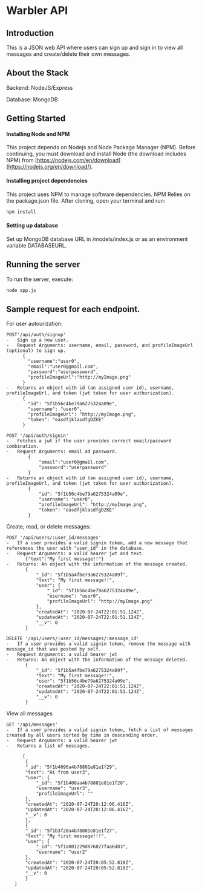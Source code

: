 # Warbler API

## Introduction

This is a JSON web API where users can sign up and sign in to view all messages and create/delete their own messages. 

## About the Stack

Backend: NodeJS/Express

Database: MongoDB

## Getting Started

#### Installing Node and NPM

This project depends on Nodejs and Node Package Manager (NPM). Before continuing, you must download and install Node (the download includes NPM) from [https://nodejs.com/en/download](https://nodejs.org/en/download/).

#### Installing project dependencies

This project uses NPM to manage software dependencies. NPM Relies on the package.json file. After cloning, open your terminal and run:

```bash
npm install
```

#### Setting up database

Set up MongoDB database URL in /models/index.js or as an environment variable DATABASEURL.

## Running the server

To run the server, execute:

```bash
node app.js
```

## Sample request for each endpoint. 

For user autourization:
```
POST'/api/auth/signup'
-	Sign up a new user.
-	Request Arguments: username, email, password, and profileImageUrl (optional) to sign up.
      {
        "username":"user0",
        "email":"user0@gmail.com",
        "password":"userpassword",
        "profileImageUrl":"http://myImage.png"
      }
-	Returns an object with id (an assigned user id), username, profileImageUrl, and token (jwt token for user authorization).
      {
        "id": "5f1b56c4be79a6275324a09e",
        "username": "user0",
        "profileImageUrl": "http://myImage.png",
        "token": "easdfjklasdfgDZKE"
      }
 
POST '/api/auth/signin'
-	Fetches a jwt if the user provides correct email/password combination.
-	Request Arguments: email ad password.
    	{
			"email":"user0@gmail.com",
			"password":"userpassword"
       	}
-	Returns an object with id (an assigned user id), username, profileImageUrl, and token (jwt token for user authorization).
    	{
			"id": "5f1b56c4be79a6275324a09e",
			"username": "user0",
			"profileImageUrl": "http://myImage.png",
			"token": "easdfjklasdfgDZKE"
       	}
 ```
 
Create, read, or delete messages:
 ```
 POST '/api/users/:user_id/messages'
-	If a user provides a valid signin token, add a new message that references the user with "user_id" in the database.
-	Request Arguments: a valid bearer jwt and text. 
		{"text":"My first message!!"}
-	Returns: An object with the information of the message created.
		{
			"_id": "5f1b5a4fbe79a6275324a09f",
			"text": "My first message!!",
			"user": {
				"_id": "5f1b56c4be79a6275324a09e",
				"username": "user0",
				"profileImageUrl": "http://myImage.png"
			},
			"createdAt": "2020-07-24T22:01:51.124Z",
			"updatedAt": "2020-07-24T22:01:51.124Z",
			"__v": 0
		}

DELETE '/api/users/:user_id/messages/:message_id'
-	If a user provides a valid signin token, remove the message with message_id that was posted by self.
-	Request Arguments: a valid bearer jwt
-	Returns: An object with the information of the message deleted.
		{
			"_id": "5f1b5a4fbe79a6275324a09f",
			"text": "My first message!!",
			"user": "5f1b56c4be79a6275324a09e",
			"createdAt": "2020-07-24T22:01:51.124Z",
			"updatedAt": "2020-07-24T22:01:51.124Z",
			"__v": 0
		}
```

View all messages
 ```
 GET '/api/messages'
-	If a user provides a valid signin token, fetch a list of messages created by all users sorted by time in descending order.
-	Request Arguments: a valid bearer jwt
-	Returns a list of messages.

	   [
	    {
		"_id": "5f1b4096a4b78801e81e1f29",
		"text": "Hi from user3",
		"user": {
		    "_id": "5f1b408aa4b78801e81e1f28",
		    "username": "user3",
		    "profileImageUrl": ""
		},
		"createdAt": "2020-07-24T20:12:06.416Z",
		"updatedAt": "2020-07-24T20:12:06.416Z",
		"__v": 0
	    },
	    {
		"_id": "5f1b3f20a4b78801e81e1f27",
		"text": "My first message!!!",
		"user": {
		    "_id": "5f1a001229d876027faa6d83",
		    "username": "user2"
		},
		"createdAt": "2020-07-24T20:05:52.818Z",
		"updatedAt": "2020-07-24T20:05:52.818Z",
		"__v": 0
	    }
	]

